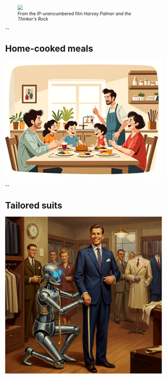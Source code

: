 <div class="centered-container">
<figure>
<img src="images/generated/sorcerer_harvey_upscaled.png"
     class="splash"
     />
<figcaption class="smallcaption">From the IP-unencumbered film <i>Harvey Palmer and the Thinker's Rock</i></figcaption>
</figure>
</div>

--

# Home-cooked meals

<div class="centered-container">
<img src="images/generated/home_cooked_meal_illustration.png"
     class="splash"
     />
</div>

--

# Tailored suits

<div class="centered-container">
<img src="images/generated/scifi-suit.png"
     class="splash"
     />
</div>
